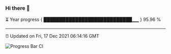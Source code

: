 ### Hi there 👋

⏳ Year progress { ████████████████████████████▁▁ } 95.96 %

---

⏰ Updated on Fri, 17 Dec 2021 06:14:16 GMT

![Progress Bar CI](https://github.com/liununu/liununu/workflows/Progress%20Bar%20CI/badge.svg)

